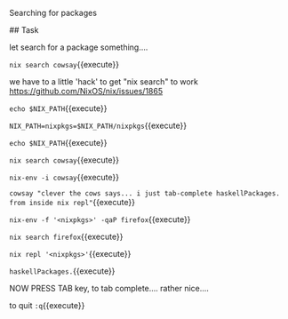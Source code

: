 Searching for packages

## Task

let search for a package something....

`nix search cowsay`{{execute}}

we have to a little 'hack' to get "nix search" to work
https://github.com/NixOS/nix/issues/1865

`echo $NIX_PATH`{{execute}}

`NIX_PATH=nixpkgs=$NIX_PATH/nixpkgs`{{execute}}

`echo $NIX_PATH`{{execute}}

`nix search cowsay`{{execute}}

`nix-env -i cowsay`{{execute}}

`cowsay "clever the cows says... i just tab-complete haskellPackages. from inside nix repl"`{{execute}}

`nix-env -f '<nixpkgs>' -qaP firefox`{{execute}}

`nix search firefox`{{execute}}

`nix repl '<nixpkgs>'`{{execute}}

`haskellPackages.`{{execute}}

NOW PRESS TAB key, to tab complete.... rather nice....

to quit
`:q`{{execute}}
